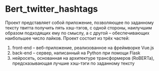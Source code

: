 # Bert_twitter_hashtags
Проект представляет собой приложение, позволяющее по заданному тексту твитта получить пять хэш-тэгов, с одной
стороны, наилучшим образом подходящих ему по смыслу, а с другой – обеспечивающих наибольшее число лайков. Проект
состоит из трёх частей: 

1) front-end – веб-приложение, реализованное на фреймворке Vue.js
2) back-end – сервер, написанный на
Python при помощи Flask
3) нейросеть, основанная на архитектуре трансформеров (RoBERTa), предсказывающая лучшие
хэш-тэги по заданному тексту
